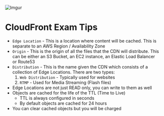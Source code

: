 ![Imgur](https://i.imgur.com/VcdZTNZ.png)


CloudFront Exam Tips
======

* `Edge Location` - This is a location where content will be cached. This is separate to
  an AWS Region / Availability Zone
* `Origin` - This is the origin of all the files that the CDN will distribute. This can be either an S3 Bucket,
  an EC2 instance, an Elastic Load Balancer or Route53
* `Distribution` - This is the name given the CDN which consists of a collection of Edge Locations. There are two
  types:
    1.  `Web Distribution` - Typically used for websites
    2.  `RTMP` - Used for Media Streaming (Flash files)
* Edge Locations are not just READ only, you can write to them as well
* Objects are cached for the life of the TTL (Time to Live)
  * TTL is always configured in seconds
  * By default objects are cached for 24 hours
* You can clear cached objects but you will be charged





